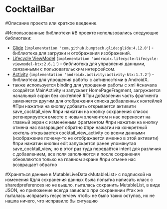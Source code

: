 # CocktailBar
#Описание проекта или краткое введение.

#Использованные библиотеки
#В проекте использовались следующие библиотеки:

- [Glide](https://github.com/bumptech/glide) (`implementation 'com.github.bumptech.glide:glide:4.12.0'`) - библиотека для загрузки и отображения изображений.
- [Lifecycle ViewModel](https://developer.android.com/jetpack/androidx/releases/lifecycle) (`implementation 'androidx.lifecycle:lifecycle-viewmodel-ktx:2.6.1'`) - библиотека для управления данными, связанными с пользовательским интерфейсом.
- [Activity](https://developer.android.com/jetpack/androidx/releases/activity) (`implementation 'androidx.activity:activity-ktx:1.7.2'`) - библиотека для упрощения работы с активностями в AndroidX.
- также используется binding для упрощения работы с xml
#сначала создаётся MainActivity и запускает HomePageFragment, загружается начальный экран без коктейлей
#При добавлении часть фрагмента заменяется другим для отображения списка добавленных коктейлей
#При нажатии на кнопку добавить открывается активити save_cocktail_view
#при нажатии на кнопку сохранения список регенерируется вместе с новым элементом и нас переносит на главный экран с изменённым фрагментом
#при нажатии на кнопку отмена нас возвращает обратно
#при нажатии на конкретный коктель открывается cocktail_view_activity со всеми данными (изображение почему-то не отображается именно в этой активити)
#при нажатии кнопки edit запускается ранее упомянутая save_cocktail_view, но в этот раз туда передаётся intent для различия с добавлением, все поля заполняются и после сохранения обновляются только на главном экране
#при отмене нас возвращает обратно

#Храняться данные в MutableLiveData<MutableList<Cocktail>> c подпиской на изменения
#для сохранения данных была попытка написать класс с sharedpreferences но не вышло, пыталась сохранить MutableList, в виде JSON, но приложение всегда зависало при сохранении
#так же пыталась исправить recyclerview чтобы не было таких оступов, но не нашла ничего, что исправило бы ситуацию
